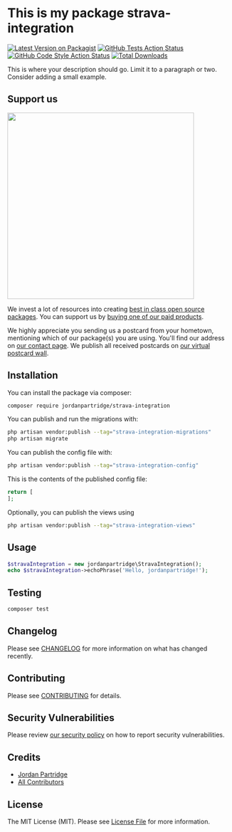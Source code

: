 # This is my package strava-integration

[![Latest Version on Packagist](https://img.shields.io/packagist/v/jordanpartridge/strava-integration.svg?style=flat-square)](https://packagist.org/packages/jordanpartridge/strava-integration)
[![GitHub Tests Action Status](https://img.shields.io/github/actions/workflow/status/jordanpartridge/strava-integration/run-tests.yml?branch=main&label=tests&style=flat-square)](https://github.com/jordanpartridge/strava-integration/actions?query=workflow%3Arun-tests+branch%3Amain)
[![GitHub Code Style Action Status](https://img.shields.io/github/actions/workflow/status/jordanpartridge/strava-integration/fix-php-code-style-issues.yml?branch=main&label=code%20style&style=flat-square)](https://github.com/jordanpartridge/strava-integration/actions?query=workflow%3A"Fix+PHP+code+style+issues"+branch%3Amain)
[![Total Downloads](https://img.shields.io/packagist/dt/jordanpartridge/strava-integration.svg?style=flat-square)](https://packagist.org/packages/jordanpartridge/strava-integration)

This is where your description should go. Limit it to a paragraph or two. Consider adding a small example.

## Support us

[<img src="https://github-ads.s3.eu-central-1.amazonaws.com/strava-integration.jpg?t=1" width="419px" />](https://spatie.be/github-ad-click/strava-integration)

We invest a lot of resources into creating [best in class open source packages](https://spatie.be/open-source). You can support us by [buying one of our paid products](https://spatie.be/open-source/support-us).

We highly appreciate you sending us a postcard from your hometown, mentioning which of our package(s) you are using. You'll find our address on [our contact page](https://spatie.be/about-us). We publish all received postcards on [our virtual postcard wall](https://spatie.be/open-source/postcards).

## Installation

You can install the package via composer:

```bash
composer require jordanpartridge/strava-integration
```

You can publish and run the migrations with:

```bash
php artisan vendor:publish --tag="strava-integration-migrations"
php artisan migrate
```

You can publish the config file with:

```bash
php artisan vendor:publish --tag="strava-integration-config"
```

This is the contents of the published config file:

```php
return [
];
```

Optionally, you can publish the views using

```bash
php artisan vendor:publish --tag="strava-integration-views"
```

## Usage

```php
$stravaIntegration = new jordanpartridge\StravaIntegration();
echo $stravaIntegration->echoPhrase('Hello, jordanpartridge!');
```

## Testing

```bash
composer test
```

## Changelog

Please see [CHANGELOG](CHANGELOG.md) for more information on what has changed recently.

## Contributing

Please see [CONTRIBUTING](CONTRIBUTING.md) for details.

## Security Vulnerabilities

Please review [our security policy](../../security/policy) on how to report security vulnerabilities.

## Credits

- [Jordan Partridge](https://github.com/jordanpartridge)
- [All Contributors](../../contributors)

## License

The MIT License (MIT). Please see [License File](LICENSE.md) for more information.
